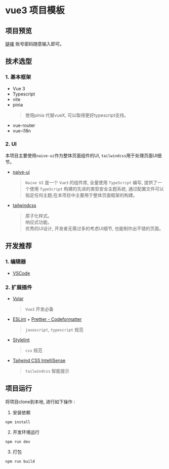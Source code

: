 # vue3 项目模板

## 项目预览
[链接](http://115.159.113.177:8083/)
账号密码随意输入即可。

## 技术选型
  ### 1. 基本框架
  - Vue 3
  - Typescript
  - vite
  - pinia
    > 使用pinia 代替vueX, 可以取得更好typescript支持。
  - vue-router
  - vue-i18n
  ### 2. UI <br />
  本项目主要使用`naive-ui`作为整体页面组件的UI, `tailwindcss`用于处理页面UI细节。<br />
  - [naive-ui](https://www.naiveui.com/zh-CN/os-theme)
    > `Naive UI` 是一个 `Vue3` 的组件库, 全量使用 `TypeScript` 编写, 提供了一个使用 `TypeScript` 构建的先进的类型安全主题系统, 通过配置文件可以指定任何主题;在本项目中主要用于整体页面框架的构建。
  - [tailwindcss](https://www.tailwindcss.cn/)
    > 原子化样式。<br />
    > 响应式功能。<br />
    > 优秀的UI设计, 开发者无需过多的考虑UI细节, 也能制作出不错的页面。<br />

## 开发推荐

### 1. 编辑器
  - [VSCode](https://code.visualstudio.com/)
### 2. 扩展插件
- [Volar](https://marketplace.visualstudio.com/items?itemName=johnsoncodehk.volar)
  > `Vue3` 开发必备
- [ESLint](https://eslint.org/) + [Prettier - Codeformatter](https://prettier.io/)
  > `javascript`, `typescript` 规范
- [Stylelint](https://stylelint.io/)
  > `css` 规范
- [Tailwind CSS IntelliSense](https://marketplace.visualstudio.com/items?itemName=bradlc.vscode-tailwindcss)
  > `tailwindcss` 智能提示

## 项目运行
将项目clone到本地, 进行如下操作 :
1. 安装依赖
```
npm install
```
2. 开发环境运行
```
npm run dev
```
3. 打包
```
npm run build
```
